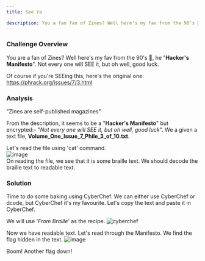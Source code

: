 ```yaml
---
title: See Ya

description: You a fan fan of Zines? Well here's my fav from the 90's 🙂 , The "Hacker's Manifesto". Not every one will SEE it, but oh well, good luck. Of course if you're SEEing this, here's the original one: https://phrack.org/issues/7/3.html
---
```


### Challenge Overview
You are a fan of Zines? Well here's my fav from the 90's 🙂, he "**Hacker's Manifesto**". Not every one will SEE it, but oh well, good luck.

Of course if you're SEEing this, here's the original one: https://phrack.org/issues/7/3.html

### Analysis
"Zines are self-published magazines"

From the description, it seems to be a "**Hacker's Manifesto**" but encrypted:- "_Not every one will SEE it, but oh well, good luck_". We a given a text file, **Volume_One_Issue_7_Phile_3_of_10.txt**.

Let's read the file using 'cat' command. <br>
![image](https://gist.github.com/user-attachments/assets/ea779ea5-e7cb-4503-9064-68b57d10ee81) <br>
On reading the file, we see that it is some braille text. We should decode the braille text to readable text.

### Solution
Time to do some baking using CyberChef. We can either use CyberChef or dcode, but CyberChef it's my favourite. Let's copy the text and paste it in CyberChef. 

We will use '_From Braille'_ as the recipe.
![cyberchef](https://gist.github.com/user-attachments/assets/4e2f0c34-df70-48a6-9961-bd9a95c70a0f)

Now we have readable text. Let's read through the Manifesto.
We find the flag hidden in the text.
![image](https://gist.github.com/user-attachments/assets/704257a2-1b2b-4f17-ae12-bea9fbf3477a)

Boom! Another flag down!
